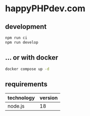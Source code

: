 # happyPHPdev.com

## development

```bash
npm run ci
npm run develop
```
## ... or with docker

```bash
docker compose up -d
```

## requirements

| technology | version |
|--- |---------|
| node.js | 18      |
